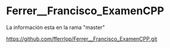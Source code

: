 # Ferrer__Francisco_ExamenCPP

La información esta en la rama "master"

https://github.com/fferrlop/Ferrer__Francisco_ExamenCPP.git
